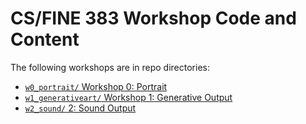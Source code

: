 # CS/FINE 383 Workshop Code and Content

The following workshops are in repo directories:

* [`w0_portrait/` Workshop 0: Portrait](https://git.uwaterloo.ca/csfine383/workshops/tree/master/w0_portrait) 
* [`w1_generativeart/` Workshop 1: Generative Output](https://git.uwaterloo.ca/csfine383/workshops/tree/master/w1_generativeart)
* [`w2_sound/` 2: Sound Output ](https://git.uwaterloo.ca/csfine383/workshops/tree/master/w2_sound)

<!-- * `w3_bodyinput/` Workshop 3: Body Input  -->
<!-- * `w4_datainput/` Workshop 4: Data Input  -->
<!-- * `w5_systems/` Workshop 5: Systems   -->